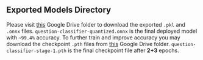 ## Exported Models Directory

Please visit [this](https://drive.google.com/drive/folders/1JYxj5e3B_IjmLBFv1VpQnYBRv_mWZ44w?usp=sharing) Google Drive folder to download the exported `.pkl` and `.onnx` files. `question-classifier-quantized.onnx` is the final deployed model with `~99.4%` accuracy. To further train and improve accuracy you may download the checkpoint `.pth` files from [this](https://drive.google.com/drive/folders/1-2uJnWb1L1jMnXKwMQEerRgs6rz9QOCE?usp=sharing) Google Drive folder. `question-classifier-stage-1.pth` is the final checkpoint file after **2+3** epochs.